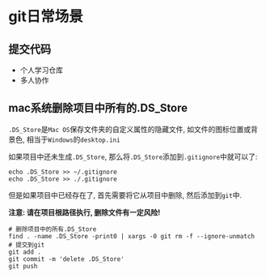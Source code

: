 # git日常场景

## 提交代码

- 个人学习仓库
- 多人协作

## mac系统删除项目中所有的.DS_Store

`.DS_Store`是`Mac OS`保存文件夹的自定义属性的隐藏文件, 如文件的图标位置或背景色, 相当于`Windows`的`desktop.ini`

如果项目中还未生成`.DS_Store`, 那么将`.DS_Store`添加到`.gitignore`中就可以了:

```shell
echo .DS_Store >> ~/.gitignore
echo .DS_Store >> ./.gitignore
```

但是如果项目中已经存在了, 首先需要将它从项目中删除, 然后添加到`git`中.

**注意: 请在项目根路径执行, 删除文件有一定风险!**

```shell
# 删除项目中的所有.DS_Store
find . -name .DS_Store -print0 | xargs -0 git rm -f --ignore-unmatch
# 提交到git
git add .
git commit -m 'delete .DS_Store'
git push
```
